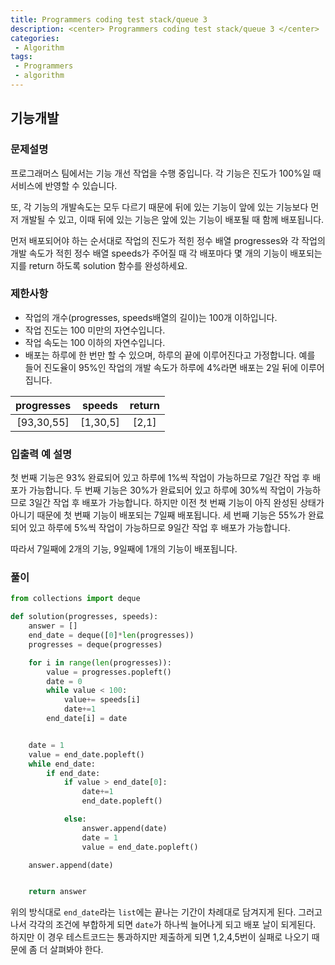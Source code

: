 ```yaml
---
title: Programmers coding test stack/queue 3
description: <center> Programmers coding test stack/queue 3 </center>
categories:
 - Algorithm
tags:
 - Programmers
 - algorithm
---
```


## 기능개발

### 문제설명

프로그래머스 팀에서는 기능 개선 작업을 수행 중입니다. 각 기능은 진도가 100%일 때 서비스에 반영할 수 있습니다.

또, 각 기능의 개발속도는 모두 다르기 때문에 뒤에 있는 기능이 앞에 있는 기능보다 먼저 개발될 수 있고, 이때 뒤에 있는 기능은 앞에 있는 기능이 배포될 때 함께 배포됩니다.

먼저 배포되어야 하는 순서대로 작업의 진도가 적힌 정수 배열 progresses와 각 작업의 개발 속도가 적힌 정수 배열 speeds가 주어질 때 각 배포마다 몇 개의 기능이 배포되는지를 return 하도록 solution 함수를 완성하세요.

### 제한사항

- 작업의 개수(progresses, speeds배열의 길이)는 100개 이하입니다.
- 작업 진도는 100 미만의 자연수입니다.
- 작업 속도는 100 이하의 자연수입니다.
- 배포는 하루에 한 번만 할 수 있으며, 하루의 끝에 이루어진다고 가정합니다. 예를 들어 진도율이 95%인 작업의 개발 속도가 하루에 4%라면 배포는 2일 뒤에 이루어집니다.

|progresses|	speeds|	return|
|:--------:|:------:|:------:|
|[93,30,55]|[1,30,5]|[2,1]|

### 입출력 예 설명

첫 번째 기능은 93% 완료되어 있고 하루에 1%씩 작업이 가능하므로 7일간 작업 후 배포가 가능합니다.
두 번째 기능은 30%가 완료되어 있고 하루에 30%씩 작업이 가능하므로 3일간 작업 후 배포가 가능합니다. 하지만 이전 첫 번째 기능이 아직 완성된 상태가 아니기 때문에 첫 번째 기능이 배포되는 7일째 배포됩니다.
세 번째 기능은 55%가 완료되어 있고 하루에 5%씩 작업이 가능하므로 9일간 작업 후 배포가 가능합니다.

따라서 7일째에 2개의 기능, 9일째에 1개의 기능이 배포됩니다.

### 풀이

```python
from collections import deque

def solution(progresses, speeds):
    answer = []
    end_date = deque([0]*len(progresses))
    progresses = deque(progresses)

    for i in range(len(progresses)):
        value = progresses.popleft()
        date = 0
        while value < 100:
            value+= speeds[i]
            date+=1
        end_date[i] = date


    date = 1
    value = end_date.popleft()
    while end_date:
        if end_date:
            if value > end_date[0]:
                date+=1
                end_date.popleft()

            else:
                answer.append(date)
                date = 1
                value = end_date.popleft()

    answer.append(date)


    return answer
```
위의 방식대로 `end_date`라는 `list`에는 끝나는 기간이 차례대로 담겨지게 된다. 그러고 나서 각각의 조건에 부합하게 되면 `date`가 하나씩 늘어나게 되고 배포 날이 되게된다. 하지만 이 경우 테스트코드는 통과하지만 제출하게 되면 1,2,4,5번이 실패로 나오기 때문에 좀 더 살펴봐야 한다.
